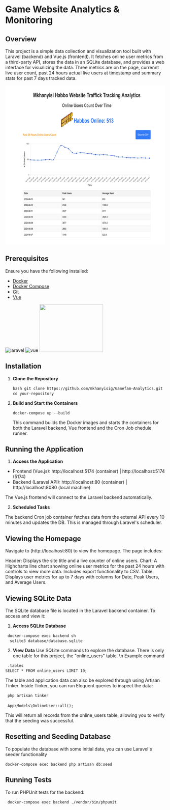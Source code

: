 # Game Website Analytics & Monitoring

## Overview

This project is a simple data collection and visualization tool built with Laravel (backend) and Vue.js (frontend). It fetches online user metrics from a third-party API, stores the data in an SQLite database, and provides a web interface for visualizing the data. Three metrics are on the page, currennt live user count, past 24 hours actual live users at timestamp and summary stats for past 7 days tracked data.

<img src="./homepage.png" alt="Homepage Screenshot"  height="500">

## Prerequisites

Ensure you have the following installed:

- [Docker](https://docs.docker.com/get-docker/)
- [Docker Compose](https://docs.docker.com/compose/install/)
- [Git](https://git-scm.com/book/en/v2/Getting-Started-Installing-Git)
- [Vue](https://vuejs.org/guide/quick-start)

<img src="https://picperf.io/https://laravelnews.s3.amazonaws.com/images/laravel-featured.png" alt="laravel" height="150" width="200">
<img src="https://miro.medium.com/v2/resize:fit:500/1*CPDIH8BWrGipHRJ6o6E2Vw.png" alt="vue" height="150" width="200">
<img src="https://blog.codewithdan.com/wp-content/uploads/2023/06/Docker-Logo.png" height="150" width="200">

## Installation

1. **Clone the Repository**

   ```
   bash git clone https://github.com/mkhanyisig/Gamefam-Analytics.git
   cd your-repository
   ```

2. **Build and Start the Containers**
   ```
   docker-compose up --build
   ```
   This command builds the Docker images and starts the containers for both the Laravel backend, Vue frontend and the Cron Job chedule runner.

## Running the Application

1. **Access the Application**

- Frontend (Vue.js): http://localhost:5174 (container) | http://localhost:5174 (5174)
- Backend (Laravel API): http://localhost:80 (container) | http://localhost:8080 (local machine)

The Vue.js frontend will connect to the Laravel backend automatically.

2. **Scheduled Tasks**

The backend Cron job container fetches data from the external API every 10 minutes and updates the DB. This is managed through Laravel's scheduler.

## Viewing the Homepage

Navigate to (http://localhost:80) to view the homepage. The page includes:

Header: Displays the site title and a live counter of online users.
Chart: A Highcharts line chart showing online user metrics for the past 24 hours with controls to view more data. Includes export functionality to CSV.
Table: Displays user metrics for up to 7 days with columns for Date, Peak Users, and Average Users.

## Viewing SQLite Data

The SQLite database file is located in the Laravel backend container. To access and view it:

1. **Access SQLite Database**

```
 docker-compose exec backend sh
  sqlite3 database/database.sqlite
```

2. **View Data**
   Use SQLite commands to explore the database. There is only one table for this project, the "online_users" table. \n
   Example command

```
 .tables
SELECT * FROM online_users LIMIT 10;
```

The table and application data can also be explored through using Artisan Tinker. Inside Tinker, you can run Eloquent queries to inspect the data:

```
 php artisan tinker

 App\Models\OnlineUser::all();
```

This will return all records from the online_users table, allowing you to verify that the seeding was successful.

## Resetting and Seeding Database

To populate the database with some initial data, you can use Laravel's seeder functionality

```
docker-compose exec backend php artisan db:seed
```

## Running Tests

To run PHPUnit tests for the backend:

```
 docker-compose exec backend ./vendor/bin/phpunit
```
